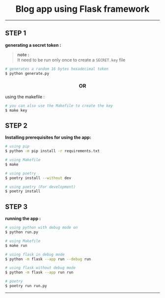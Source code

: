 <h1 align='center'>Blog app using Flask framework</h1>

---
## STEP 1
**generating a secret token :**

>**note :**          
> It need to be run only once to create a `SECRET.key` file

```bash
# generates a random 16 bytes hexadecimal token
$ python generate.py
```
<h3 align=center>OR</h3>

using the makefile :
```bash
# you can also use the Makefile to create the key 
$ make key
```
## STEP 2

**Installing prerequisites for using the app:**
```bash
# using pip
$ python -m pip install -r requirements.txt

# using Makefile
$ make 

# using poetry
$ poetry install --without dev 

# using poetry (For development)
$ poetry install
```

## STEP 3 
**running the app :**
```bash
# using python with debug mode on
$ python run.py

# using Makefile
$ make run

# using flask in debug mode
$ python -m flask --app run --debug run

# using flask without debug mode
$ python -m flask --app run run

# poetry
$ poetry run run.py
```
---
